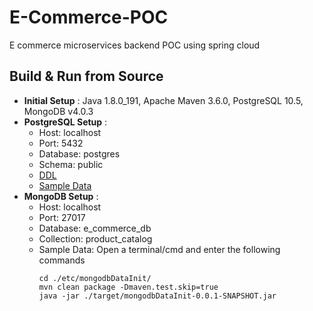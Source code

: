 # E-Commerce-POC
E commerce microservices backend POC using spring cloud


## Build & Run from Source

* __Initial Setup__ : Java 1.8.0_191, Apache Maven 3.6.0, PostgreSQL 10.5, MongoDB v4.0.3
* __PostgreSQL Setup__ : 
   * Host: localhost
   * Port: 5432
   * Database: postgres
   * Schema: public
   * [DDL](https://github.com/AravindSh/E-Commerce-POC/blob/master/etc/Postgres_Scripts/create_alter.sql)
   * [Sample Data](https://github.com/AravindSh/E-Commerce-POC/blob/master/etc/Postgres_Scripts/insert.sql)
* __MongoDB Setup__ :
   * Host: localhost
   * Port: 27017
   * Database: e_commerce_db
   * Collection: product_catalog
   * Sample Data: Open a terminal/cmd and enter the following commands
      ```shell
      cd ./etc/mongodbDataInit/
      mvn clean package -Dmaven.test.skip=true
      java -jar ./target/mongodbDataInit-0.0.1-SNAPSHOT.jar
      ```
